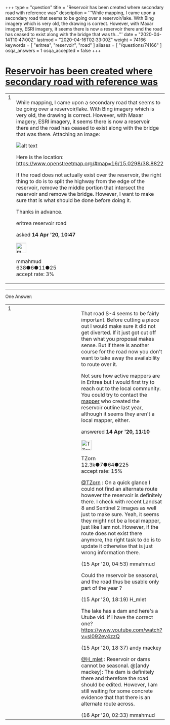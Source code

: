 +++
type = "question"
title = "Reservoir has been created where secondary road with reference was"
description = '''While mapping, I came upon a secondary road that seems to be going over a reservoir/lake. With Bing imagery which is very old, the drawing is correct. However, with Maxar imagery, ESRI imagery, it seems there is now a reservoir there and the road has ceased to exist along with the bridge that was th...'''
date = "2020-04-14T10:47:00Z"
lastmod = "2020-04-16T02:33:00Z"
weight = 74166
keywords = [ "eritrea", "reservoir", "road" ]
aliases = [ "/questions/74166" ]
osqa_answers = 1
osqa_accepted = false
+++

<div class="headNormal">

# [Reservoir has been created where secondary road with reference was](/questions/74166/reservoir-has-been-created-where-secondary-road-with-reference-was)

</div>

<div id="main-body">

<div id="askform">

<table id="question-table" style="width:100%;">
<colgroup>
<col style="width: 50%" />
<col style="width: 50%" />
</colgroup>
<tbody>
<tr>
<td style="width: 30px; vertical-align: top"><div class="vote-buttons">
<span id="post-74166-upvote" class="ajax-command post-vote up" rel="nofollow" title="I like this post (click again to cancel)"> </span>
<div id="post-74166-score" class="post-score" title="current number of votes">
1
</div>
<span id="post-74166-downvote" class="ajax-command post-vote down" rel="nofollow" title="I dont like this post (click again to cancel)"> </span> <span id="favorite-mark" class="ajax-command favorite-mark" rel="nofollow" title="mark/unmark this question as favorite (click again to cancel)"> </span>
<div id="favorite-count" class="favorite-count">
&#10;</div>
</div></td>
<td><div id="item-right">
<div class="question-body">
<p>While mapping, I came upon a secondary road that seems to be going over a reservoir/lake. With Bing imagery which is very old, the drawing is correct. However, with Maxar imagery, ESRI imagery, it seems there is now a reservoir there and the road has ceased to exist along with the bridge that was there. Attaching an image:</p>
<p><img src="/upfiles/3_qpXW9Dd.png" alt="alt text" /></p>
<p>Here is the location: <a href="https://www.openstreetmap.org/#map=16/15.0298/38.8822">https://www.openstreetmap.org/#map=16/15.0298/38.8822</a></p>
<p>If the road does not actually exist over the reservoir, the right thing to do is to split the highway from the edge of the reservoir, remove the middle portion that intersect the reservoir and remove the bridge. However, I want to make sure that is what should be done before doing it.</p>
<p>Thanks in advance.</p>
</div>
<div id="question-tags" class="tags-container tags">
<span class="post-tag tag-link-eritrea" rel="tag" title="see questions tagged &#39;eritrea&#39;">eritrea</span> <span class="post-tag tag-link-reservoir" rel="tag" title="see questions tagged &#39;reservoir&#39;">reservoir</span> <span class="post-tag tag-link-road" rel="tag" title="see questions tagged &#39;road&#39;">road</span>
</div>
<div id="question-controls" class="post-controls">
&#10;</div>
<div class="post-update-info-container">
<div class="post-update-info post-update-info-user">
<p>asked <strong>14 Apr '20, 10:47</strong></p>
<img src="https://secure.gravatar.com/avatar/c482180b767d07897d150d7b426ca4e0?s=32&amp;d=identicon&amp;r=g" class="gravatar" width="32" height="32" alt="mmahmud&#39;s gravatar image" />
<p><span>mmahmud</span><br />
<span class="score" title="638 reputation points">638</span><span title="6 badges"><span class="badge1">●</span><span class="badgecount">6</span></span><span title="11 badges"><span class="silver">●</span><span class="badgecount">11</span></span><span title="25 badges"><span class="bronze">●</span><span class="badgecount">25</span></span><br />
<span class="accept_rate" title="Rate of the user&#39;s accepted answers">accept rate:</span> <span title="mmahmud has one accepted answer">3%</span></p>
</img>
</div>
</div>
<div id="comments-container-74166" class="comments-container">
&#10;</div>
<div id="comment-tools-74166" class="comment-tools">
&#10;</div>
<div class="clear">
&#10;</div>
<div id="comment-74166-form-container" class="comment-form-container">
&#10;</div>
<div class="clear">
&#10;</div>
</div></td>
</tr>
</tbody>
</table>

------------------------------------------------------------------------

<div class="tabBar">

<span id="sort-top"></span>

<div class="headQuestions">

One Answer:

</div>

</div>

<span id="74168"></span>

<div id="answer-container-74168" class="answer">

<table style="width:100%;">
<colgroup>
<col style="width: 50%" />
<col style="width: 50%" />
</colgroup>
<tbody>
<tr>
<td style="width: 30px; vertical-align: top"><div class="vote-buttons">
<span id="post-74168-upvote" class="ajax-command post-vote up" rel="nofollow" title="I like this post (click again to cancel)"> </span>
<div id="post-74168-score" class="post-score" title="current number of votes">
1
</div>
<span id="post-74168-downvote" class="ajax-command post-vote down" rel="nofollow" title="I dont like this post (click again to cancel)"> </span>
</div></td>
<td><div class="item-right">
<div class="answer-body">
<p>That road S-4 seems to be fairly important. Before cutting a piece out I would make sure it did not get diverted. If it just got cut off then what you proposal makes sense. But if there is another course for the road now you don't want to take away the availability to route over it.</p>
<p>Not sure how active mappers are in Eritrea but I would first try to reach out to the local community. You could try to contact the <a href="https://www.openstreetmap.org/user/grullab">mapper</a> who created the reservoir outline last year, although it seems they aren't a local mapper, either.</p>
</div>
<div class="answer-controls post-controls">
&#10;</div>
<div class="post-update-info-container">
<div class="post-update-info post-update-info-user">
<p>answered <strong>14 Apr '20, 11:10</strong></p>
<img src="https://secure.gravatar.com/avatar/ddebc8d5f4e0458413eacf65e36561a9?s=32&amp;d=identicon&amp;r=g" class="gravatar" width="32" height="32" alt="TZorn&#39;s gravatar image" />
<p><span>TZorn</span><br />
<span class="score" title="12350 reputation points"><span>12.3k</span></span><span title="7 badges"><span class="badge1">●</span><span class="badgecount">7</span></span><span title="64 badges"><span class="silver">●</span><span class="badgecount">64</span></span><span title="225 badges"><span class="bronze">●</span><span class="badgecount">225</span></span><br />
<span class="accept_rate" title="Rate of the user&#39;s accepted answers">accept rate:</span> <span title="TZorn has 63 accepted answers">15%</span></p>
</div>
</div>
<div id="comments-container-74168" class="comments-container">
<span id="74198"></span>
<div id="comment-74198" class="comment">
<div id="post-74198-score" class="comment-score">
&#10;</div>
<div class="comment-text">
<p><a href="https://help.openstreetmap.org/users/10133/tzorn">@TZorn</a> : On a quick glance I could not find an alternate route however the reservoir is definitely there. I check with recent Landsat 8 and Sentinel 2 images as well just to make sure. Yeah, it seems they might not be a local mapper, just like I am not. However, if the route does not exist there anymore, the right task to do is to update it otherwise that is just wrong information there.</p>
</div>
<div id="comment-74198-info" class="comment-info">
<span class="comment-age">(15 Apr '20, 04:53)</span> <span class="comment-user userinfo">mmahmud</span>
</div>
</div>
<span id="74210"></span>
<div id="comment-74210" class="comment">
<div id="post-74210-score" class="comment-score">
&#10;</div>
<div class="comment-text">
<p>Could the reservoir be seasonal, and the road thus be usable only part of the year ?</p>
</div>
<div id="comment-74210-info" class="comment-info">
<span class="comment-age">(15 Apr '20, 18:19)</span> <span class="comment-user userinfo">H_mlet</span>
</div>
</div>
<span id="74211"></span>
<div id="comment-74211" class="comment">
<div id="post-74211-score" class="comment-score">
&#10;</div>
<div class="comment-text">
<p>The lake has a dam and here's a Utube vid. if i have the correct one? <a href="https://www.youtube.com/watch?v=sI092ev4zzQ">https://www.youtube.com/watch?v=sI092ev4zzQ</a></p>
</div>
<div id="comment-74211-info" class="comment-info">
<span class="comment-age">(15 Apr '20, 18:37)</span> <span class="comment-user userinfo">andy mackey</span>
</div>
</div>
<span id="74213"></span>
<div id="comment-74213" class="comment">
<div id="post-74213-score" class="comment-score">
&#10;</div>
<div class="comment-text">
<p><a href="https://help.openstreetmap.org/users/13231/h_mlet"></a><a href="https://help.openstreetmap.org/users/13231/h_mlet">@H_mlet</a> : Reservoir or dams cannot be seasonal. @[andy mackey]: The dam is definitely there and therefore the road should be edited. However, I am still waiting for some concrete evidence that that there is an alternate route across.</p>
</div>
<div id="comment-74213-info" class="comment-info">
<span class="comment-age">(16 Apr '20, 02:33)</span> <span class="comment-user userinfo">mmahmud</span>
</div>
</div>
</div>
<div id="comment-tools-74168" class="comment-tools">
&#10;</div>
<div class="clear">
&#10;</div>
<div id="comment-74168-form-container" class="comment-form-container">
&#10;</div>
<div class="clear">
&#10;</div>
</div></td>
</tr>
</tbody>
</table>

</div>

<div class="paginator-container-left">

</div>

</div>

</div>

